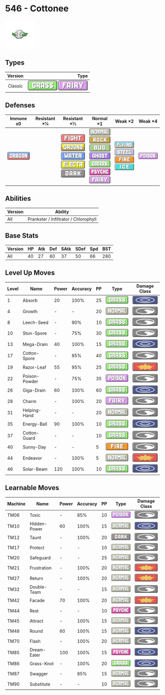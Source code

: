 # 546 - Cottonee

![cottonee](../img/pokemon/546.png)

## Types

| Version | Type                                                              |
| :-----: | ----------------------------------------------------------------: |
| Classic | ![grass](../img/types/grass.png) ![fairy](../img/types/fairy.png) |

## Defenses

| Immune x0                          | Resistant ×¼ | Resistant ×½                                                                                                                                                                                     | Normal ×1                                                                                                                                                                                                                                                      | Weak ×2                                                                                                                                     | Weak ×4                            |
| ---------------------------------- | ------------ | ------------------------------------------------------------------------------------------------------------------------------------------------------------------------------------------------ | -------------------------------------------------------------------------------------------------------------------------------------------------------------------------------------------------------------------------------------------------------------- | ------------------------------------------------------------------------------------------------------------------------------------------- | ---------------------------------- |
| ![dragon](../img/types/dragon.png) |              | ![fighting](../img/types/fighting.png)<br/>![ground](../img/types/ground.png)<br/>![water](../img/types/water.png)<br/>![electric](../img/types/electric.png)<br/>![dark](../img/types/dark.png) | ![normal](../img/types/normal.png)<br/>![rock](../img/types/rock.png)<br/>![bug](../img/types/bug.png)<br/>![ghost](../img/types/ghost.png)<br/>![grass](../img/types/grass.png)<br/>![psychic](../img/types/psychic.png)<br/>![fairy](../img/types/fairy.png) | ![flying](../img/types/flying.png)<br/>![steel](../img/types/steel.png)<br/>![fire](../img/types/fire.png)<br/>![ice](../img/types/ice.png) | ![poison](../img/types/poison.png) |

## Abilities

| Version | Ability                               |
| ------- | ------------------------------------- |
| All     | Prankster / Infiltrator / Chlorophyll |

## Base Stats

| Version | HP | Atk | Def | SAtk | SDef | Spd | BST |
| ------- | -- | --- | --- | ---- | ---- | --- | --- |
| All     | 40 | 27  | 60  | 37   | 50   | 66  | 280 |

## Level Up Moves

| Level | Name          | Power | Accuracy | PP | Type                               | Damage Class                           |
| ----- | ------------- | ----- | -------- | -- | ---------------------------------- | -------------------------------------- |
| 1     | Absorb        | 20    | 100%     | 25 | ![grass](../img/types/grass.png)   | ![special](../img/types/special.png)   |
| 4     | Growth        | -     | -        | 20 | ![normal](../img/types/normal.png) | ![status](../img/types/status.png)     |
| 8     | Leech-Seed    | -     | 90%      | 10 | ![grass](../img/types/grass.png)   | ![status](../img/types/status.png)     |
| 10    | Stun-Spore    | -     | 75%      | 30 | ![grass](../img/types/grass.png)   | ![status](../img/types/status.png)     |
| 13    | Mega-Drain    | 40    | 100%     | 15 | ![grass](../img/types/grass.png)   | ![special](../img/types/special.png)   |
| 17    | Cotton-Spore  | -     | 85%      | 40 | ![grass](../img/types/grass.png)   | ![status](../img/types/status.png)     |
| 19    | Razor-Leaf    | 55    | 95%      | 25 | ![grass](../img/types/grass.png)   | ![physical](../img/types/physical.png) |
| 22    | Poison-Powder | -     | 75%      | 35 | ![poison](../img/types/poison.png) | ![status](../img/types/status.png)     |
| 26    | Giga-Drain    | 60    | 100%     | 60 | ![grass](../img/types/grass.png)   | ![special](../img/types/special.png)   |
| 28    | Charm         | -     | 100%     | 20 | ![fairy](../img/types/fairy.png)   | ![status](../img/types/status.png)     |
| 31    | Helping-Hand  | -     | -        | 20 | ![normal](../img/types/normal.png) | ![status](../img/types/status.png)     |
| 35    | Energy-Ball   | 90    | 100%     | 10 | ![grass](../img/types/grass.png)   | ![special](../img/types/special.png)   |
| 37    | Cotton-Guard  | -     | -        | 10 | ![grass](../img/types/grass.png)   | ![status](../img/types/status.png)     |
| 40    | Sunny-Day     | -     | -        | 5  | ![fire](../img/types/fire.png)     | ![status](../img/types/status.png)     |
| 44    | Endeavor      | -     | 100%     | 5  | ![normal](../img/types/normal.png) | ![physical](../img/types/physical.png) |
| 46    | Solar-Beam    | 120   | 100%     | 10 | ![grass](../img/types/grass.png)   | ![special](../img/types/special.png)   |

## Learnable Moves

| Machine | Name         | Power | Accuracy | PP | Type                                 | Damage Class                           |
| ------- | ------------ | ----- | -------- | -- | ------------------------------------ | -------------------------------------- |
| TM06    | Toxic        | -     | 85%      | 10 | ![poison](../img/types/poison.png)   | ![status](../img/types/status.png)     |
| TM10    | Hidden-Power | 60    | 100%     | 15 | ![normal](../img/types/normal.png)   | ![special](../img/types/special.png)   |
| TM12    | Taunt        | -     | 100%     | 20 | ![dark](../img/types/dark.png)       | ![status](../img/types/status.png)     |
| TM17    | Protect      | -     | -        | 10 | ![normal](../img/types/normal.png)   | ![status](../img/types/status.png)     |
| TM20    | Safeguard    | -     | -        | 25 | ![normal](../img/types/normal.png)   | ![status](../img/types/status.png)     |
| TM21    | Frustration  | -     | 100%     | 20 | ![normal](../img/types/normal.png)   | ![physical](../img/types/physical.png) |
| TM27    | Return       | -     | 100%     | 20 | ![normal](../img/types/normal.png)   | ![physical](../img/types/physical.png) |
| TM32    | Double-Team  | -     | -        | 15 | ![normal](../img/types/normal.png)   | ![status](../img/types/status.png)     |
| TM42    | Facade       | 70    | 100%     | 20 | ![normal](../img/types/normal.png)   | ![physical](../img/types/physical.png) |
| TM44    | Rest         | -     | -        | 10 | ![psychic](../img/types/psychic.png) | ![status](../img/types/status.png)     |
| TM45    | Attract      | -     | 100%     | 15 | ![normal](../img/types/normal.png)   | ![status](../img/types/status.png)     |
| TM48    | Round        | 60    | 100%     | 15 | ![normal](../img/types/normal.png)   | ![special](../img/types/special.png)   |
| TM70    | Flash        | -     | 100%     | 20 | ![normal](../img/types/normal.png)   | ![status](../img/types/status.png)     |
| TM85    | Dream-Eater  | 100   | 100%     | 15 | ![psychic](../img/types/psychic.png) | ![special](../img/types/special.png)   |
| TM86    | Grass-Knot   | -     | 100%     | 20 | ![grass](../img/types/grass.png)     | ![special](../img/types/special.png)   |
| TM87    | Swagger      | -     | 85%      | 15 | ![normal](../img/types/normal.png)   | ![status](../img/types/status.png)     |
| TM90    | Substitute   | -     | -        | 10 | ![normal](../img/types/normal.png)   | ![status](../img/types/status.png)     |